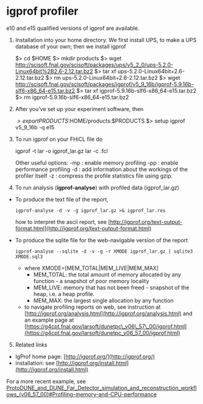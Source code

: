 igprof profiler
====================================

e10 and e15 qualified versions of igprof are available.

1. Installation into your home directory. We first install UPS, to make a UPS database of your own; then we install igprof

    $> cd $HOME
    $> mkdir products
    $> wget http://scisoft.fnal.gov/scisoft/packages/ups/v5_2_0/ups-5.2.0-Linux64bit%2B2.6-2.12.tar.bz2
    $> tar xf ups-5.2.0-Linux64bit+2.6-2.12.tar.bz2
    $> rm ups-5.2.0-Linux64bit+2.6-2.12.tar.bz2
    $> wget http://scisoft.fnal.gov/scisoft/packages/igprof/v5_9_16b/igprof-5.9.16b-slf6-x86_64-e15.tar.bz2
    $> tar xf igprof-5.9.16b-slf6-x86_64-e15.tar.bz2
    $> rm igprof-5.9.16b-slf6-x86_64-e15.tar.bz2

2. After you’ve set up your experiment software, then

    $> export PRODUCTS:$HOME/products:$PRODUCTS
    $> setup igprof v5_9_16b -q e15

3. To run igprof on your FHiCL file do

    igprof -t lar -o igprof_lar.gz lar -c <your file>.fcl

    Other useful options:   -mp : enable memory profiling   -pp : enable performance profiling   -d  : add information about the workings of the profiler itself   -z  : compress the profile statistics file using gzip.

4. To run analysis (****igprof-analyse****) with profiled data (igprof\_lar.gz)

-   To produce the text file of the report,

        igprof-analyse -d -v -g igprof_lar.gz >& igprof_lar.res

    how to interpret the ascii report, see [http://igprof.org/text-output-format.html](http://igprof.org/text-output-format.html)

-   To produce the sqlite file for the web-navigable version of the report

        igprof-analyse --sqlite -d -v -g -r XMODE igprof_lar.gz | sqlite3 XMODE.sql3 

    -   where XMODE=[MEM\_TOTAL|MEM\_LIVE|MEM\_MAX]
        -   MEM\_TOTAL: the total amount of memory allocated by any function - a snapshot of poor memory locality
        -   MEM\_LIVE: memory that has not been freed - snapshot of the heap, i.e. a heap profile.
        -   MEM\_MAX: the largest single allocation by any function
    -   to navigate profiling reports on web, see instruction at [http://igprof.org/analysis.html](http://igprof.org/analysis.html)
        and an example page at [https://g4cpt.fnal.gov/larsoft/dunetpc\_v06\_57\_00/igprof.html](https://g4cpt.fnal.gov/larsoft/dunetpc_v06_57_00/igprof.html)

5. Related links

-   IgProf home page: [http://igprof.org/](http://igprof.org/)
-   installation: see [http://igprof.org/install.html](http://igprof.org/install.html)

For a more recent example, see [ProtoDUNE\_and\_DUNE\_Far\_Detector\_simulation\_and\_reconstruction\_workflows\_(v06\_57\_00)\#Profiling-memory-and-CPU-performance](ProtoDUNE_and_DUNE_Far_Detector_simulation_and_reconstruction_workflows_(v06_57_00)#Profiling-memory-and-CPU-performance)
